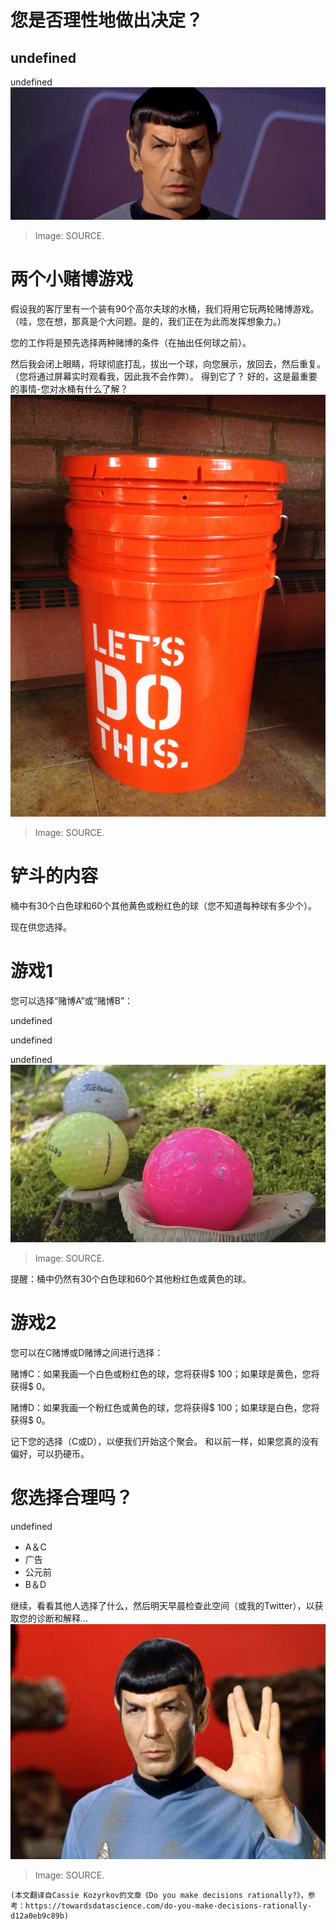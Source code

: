 # 您是否理性地做出决定？
## undefined

undefined
![Image: SOURCE.](0!bTxPr3MpIfCMosbr.jpg)
> Image: SOURCE.

# 两个小赌博游戏

假设我的客厅里有一个装有90个高尔夫球的水桶，我们将用它玩两轮赌博游戏。 （哇，您在想，那真是个大问题。是的，我们正在为此而发挥想象力。）

您的工作将是预先选择两种赌博的条件（在抽出任何球之前）。

然后我会闭上眼睛，将球彻底打乱，拔出一个球，向您展示，放回去，然后重复。 （您将通过屏幕实时观看我，因此我不会作弊）。 得到它了？ 好的，这是最重要的事情-您对水桶有什么了解？
![Image: SOURCE.](0a7ed24f-5efe-4cb0-a6aa-30d2d2e9395c)
> Image: SOURCE.

# 铲斗的内容

桶中有30个白色球和60个其他黄色或粉红色的球（您不知道每种球有多少个）。

现在供您选择。
# 游戏1

您可以选择“赌博A”或“赌博B”：

undefined

undefined

undefined
![Image: SOURCE.](0!loqtan-V-07VMGjO)
> Image: SOURCE.


提醒：桶中仍然有30个白色球和60个其他粉红色或黄色的球。
# 游戏2

您可以在C赌博或D赌博之间进行选择：

赌博C：如果我画一个白色或粉红色的球，您将获得$ 100；如果球是黄色，您将获得$ 0。

赌博D：如果我画一个粉红色或黄色的球，您将获得$ 100；如果球是白色，您将获得$ 0。

记下您的选择（C或D），以便我们开始这个聚会。 和以前一样，如果您真的没有偏好，可以扔硬币。
# 您选择合理吗？

undefined
+ A＆C
+ 广告
+ 公元前
+ B＆D

继续，看看其他人选择了什么，然后明天早晨检查此空间（或我的Twitter），以获取您的诊断和解释...
![Image: SOURCE.](0!ZQJYTiSWLJAdpXEP.jpg)
> Image: SOURCE.

```
(本文翻译自Cassie Kozyrkov的文章《Do you make decisions rationally?》，参考：https://towardsdatascience.com/do-you-make-decisions-rationally-d12a0eb9c89b)
```

